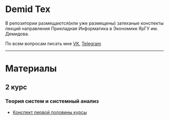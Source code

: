 # Demid Tex
 В репозитории размещаются(или уже размещены) затеханые конспекты лекций направления Прикладная Информатика в Экономике ЯрГУ им. Демидова. 
 
 По всем вопросам писать мне [VK](https://vk.com/szsss), [Telegram](https://t.me/mycherijv)
 
 ---
 
 # Материалы
 ## 2 курс
 ### Теория систем и системный анализ
* [Конспект первой половины курсы](https://lililililililililililiiliilil.github.io/demid-tex/course-2/systems-theory/sis.pdf)
